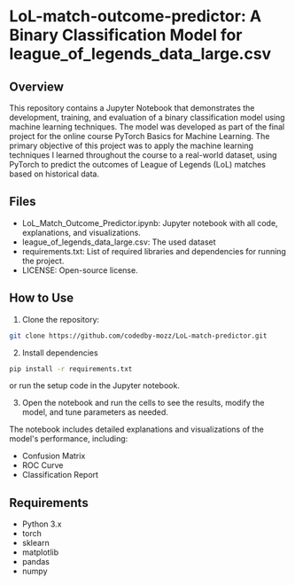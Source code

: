 # LoL-match-outcome-predictor: A Binary Classification Model for league_of_legends_data_large.csv

## Overview
This repository contains a Jupyter Notebook that demonstrates the development, training, and evaluation of a binary classification model using machine learning techniques. The model was developed as part of the final project for the online course PyTorch Basics for Machine Learning. The primary objective of this project was to apply the machine learning techniques I learned throughout the course to a real-world dataset, using PyTorch to predict the outcomes of League of Legends (LoL) matches based on historical data.

## Files
- LoL_Match_Outcome_Predictor.ipynb: Jupyter notebook with all code, explanations, and visualizations.
- league_of_legends_data_large.csv: The used dataset
- requirements.txt: List of required libraries and dependencies for running the project.
- LICENSE: Open-source license.

## How to Use
1. Clone the repository:
```bash
git clone https://github.com/codedby-mozz/LoL-match-predictor.git
```

2. Install dependencies
```bash
pip install -r requirements.txt
```
or run the setup code in the Jupyter notebook.

3. Open the notebook and run the cells to see the results, modify the model, and tune parameters as needed.

The notebook includes detailed explanations and visualizations of the model's performance, including:
- Confusion Matrix
- ROC Curve
- Classification Report

## Requirements
- Python 3.x
- torch
- sklearn
- matplotlib
- pandas
- numpy
